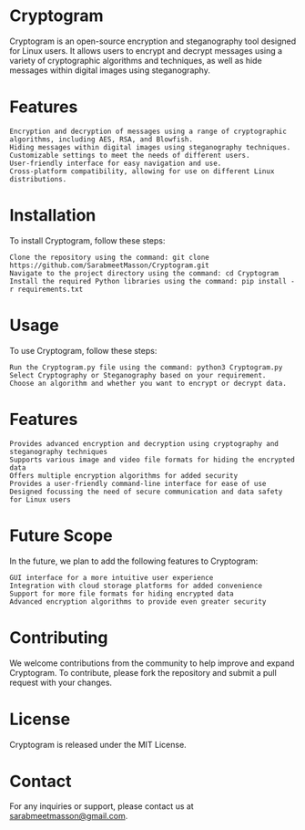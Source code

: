 # Cryptogram

Cryptogram is an open-source encryption and steganography tool designed for Linux users. It allows users to encrypt and decrypt messages using a variety of cryptographic algorithms and techniques, as well as hide messages within digital images using steganography.

# Features

    Encryption and decryption of messages using a range of cryptographic algorithms, including AES, RSA, and Blowfish.
    Hiding messages within digital images using steganography techniques.
    Customizable settings to meet the needs of different users.
    User-friendly interface for easy navigation and use.
    Cross-platform compatibility, allowing for use on different Linux distributions.

# Installation

To install Cryptogram, follow these steps:

    Clone the repository using the command: git clone https://github.com/SarabmeetMasson/Cryptogram.git
    Navigate to the project directory using the command: cd Cryptogram
    Install the required Python libraries using the command: pip install -r requirements.txt

# Usage

To use Cryptogram, follow these steps:

    Run the Cryptogram.py file using the command: python3 Cryptogram.py
    Select Cryptography or Steganography based on your requirement.
    Choose an algorithm and whether you want to encrypt or decrypt data.

# Features

    Provides advanced encryption and decryption using cryptography and steganography techniques
    Supports various image and video file formats for hiding the encrypted data
    Offers multiple encryption algorithms for added security
    Provides a user-friendly command-line interface for ease of use
    Designed focussing the need of secure communication and data safety for Linux users

# Future Scope

In the future, we plan to add the following features to Cryptogram:

    GUI interface for a more intuitive user experience
    Integration with cloud storage platforms for added convenience
    Support for more file formats for hiding encrypted data
    Advanced encryption algorithms to provide even greater security

# Contributing

We welcome contributions from the community to help improve and expand Cryptogram. To contribute, please fork the repository and submit a pull request with your changes.

# License

Cryptogram is released under the MIT License.

# Contact

For any inquiries or support, please contact us at sarabmeetmasson@gmail.com.